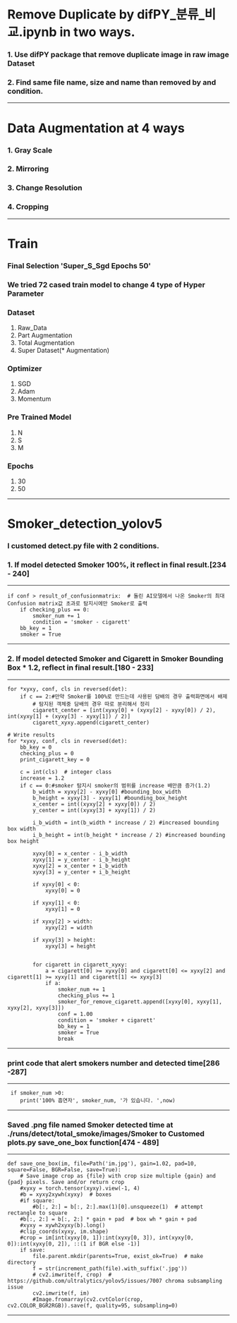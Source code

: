 # Remove Duplicate by difPY_분류_비교.ipynb in two ways.
### 1. Use difPY package that remove duplicate image in raw image Dataset
### 2. Find same file name, size and name than removed by and condition.
---
# Data Augmentation at 4 ways 
### 1. Gray Scale
### 2. Mirroring
### 3. Change Resolution
### 4. Cropping
---
# Train
### Final Selection 'Super_S_Sgd Epochs 50'
### We tried 72 cased train model to change 4 type of Hyper Parameter
### Dataset
1. Raw_Data
2. Part Augmentation
3. Total Augmentation
4. Super Dataset(* Augmentation)
### Optimizer
1. SGD
2. Adam
3. Momentum
### Pre Trained Model
1. N
2. S
3. M
### Epochs
1. 30
2. 50
---
# Smoker_detection_yolov5
### I customed detect.py file with 2 conditions.
### 1. If model detected Smoker 100%, it reflect in final result.[234 - 240]
---

    if conf > result_of_confusionmatrix:  # 돌린 AI모델에서 나온 Smoker의 최대 Confusion matrix값 초과로 탐지시에만 Smoker로 출력
        if checking_plus == 0:
            smoker_num += 1
            condition = 'smoker - cigarett'
        bb_key = 1
        smoker = True
        
---
### 2. If model detected Smoker and Cigarett in Smoker Bounding Box * 1.2, reflect in final result.[180 - 233]
---

    for *xyxy, conf, cls in reversed(det):
        if c == 2:#만약 Smoker를 100%로 만드는데 사용된 담배의 경우 출력화면에서 배제
            # 탐지된 객체중 담배의 경우 따로 분리해서 정리
            cigarett_center = [int(xyxy[0] + (xyxy[2] - xyxy[0]) / 2), int(xyxy[1] + (xyxy[3] - xyxy[1]) / 2)]
            cigarett_xyxy.append(cigarett_center)

    # Write results
    for *xyxy, conf, cls in reversed(det):
        bb_key = 0
        checking_plus = 0
        print_cigarett_key = 0

        c = int(cls)  # integer class
        increase = 1.2
        if c == 0:#smoker 탐지시 smoker의 범위를 increase 배만큼 증가(1.2)
            b_width = xyxy[2] - xyxy[0] #bounding_box_width
            b_height = xyxy[3] - xyxy[1] #bounding_box_height
            x_center = int((xyxy[2] + xyxy[0]) / 2)
            y_center = int((xyxy[3] + xyxy[1]) / 2)

            i_b_width = int(b_width * increase / 2) #increased bounding box width
            i_b_height = int(b_height * increase / 2) #increased bounding box height

            xyxy[0] = x_center - i_b_width
            xyxy[1] = y_center - i_b_height
            xyxy[2] = x_center + i_b_width
            xyxy[3] = y_center + i_b_height

            if xyxy[0] < 0:
                xyxy[0] = 0

            if xyxy[1] < 0:
                xyxy[1] = 0

            if xyxy[2] > width:
                xyxy[2] = width

            if xyxy[3] > height:
                xyxy[3] = height


            for cigarett in cigarett_xyxy:
                a = cigarett[0] >= xyxy[0] and cigarett[0] <= xyxy[2] and cigarett[1] >= xyxy[1] and cigarett[1] <= xyxy[3]
                if a:
                    smoker_num += 1
                    checking_plus += 1
                    smoker_for_remove_cigarett.append([xyxy[0], xyxy[1], xyxy[2], xyxy[3]])
                    conf = 1.00
                    condition = 'smoker + cigarett'
                    bb_key = 1
                    smoker = True
                    break
                    
---
### print code that alert smokers number and detected time[286 -287]
---

     if smoker_num >0:
        print('100% 흡연자', smoker_num, '가 있습니다. ',now)

---

### Saved .png file named Smoker detected time at ./runs/detect/total_smoke/images/Smoker to Customed plots.py save_one_box function[474 - 489]
---

    def save_one_box(im, file=Path('im.jpg'), gain=1.02, pad=10, square=False, BGR=False, save=True):
        # Save image crop as {file} with crop size multiple {gain} and {pad} pixels. Save and/or return crop
        #xyxy = torch.tensor(xyxy).view(-1, 4)
        #b = xyxy2xywh(xyxy)  # boxes
        #if square:
            #b[:, 2:] = b[:, 2:].max(1)[0].unsqueeze(1)  # attempt rectangle to square
        #b[:, 2:] = b[:, 2:] * gain + pad  # box wh * gain + pad
        #xyxy = xywh2xyxy(b).long()
        #clip_coords(xyxy, im.shape)
        #crop = im[int(xyxy[0, 1]):int(xyxy[0, 3]), int(xyxy[0, 0]):int(xyxy[0, 2]), ::(1 if BGR else -1)]
        if save:
            file.parent.mkdir(parents=True, exist_ok=True)  # make directory
            f = str(increment_path(file).with_suffix('.jpg'))
            # cv2.imwrite(f, crop)  # https://github.com/ultralytics/yolov5/issues/7007 chroma subsampling issue
            cv2.imwrite(f, im)
            #Image.fromarray(cv2.cvtColor(crop, cv2.COLOR_BGR2RGB)).save(f, quality=95, subsampling=0)
        
---
